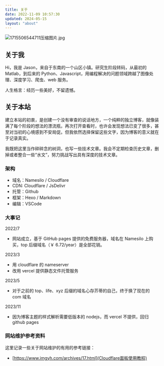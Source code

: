 ```yaml
---
title: 关于
date: 2022-11-09 10:57:30
updated: 2024-05-15
layout: "about"
---
```


![1715506544711压缩图片.jpg](https://cdn.jsdelivr.net/gh/li199-code/blog-imgs@main/1715506544711%E5%8E%8B%E7%BC%A9%E5%9B%BE%E7%89%87.jpg)

## 关于我

Hi，我是 Jason，来自于东南的一个山区小镇。研究生阶段转码，从最初的 Matlab，到后来的 Python、Javascript，用编程解决的问题领域跨越了图像处理、深度学习、爬虫、web 服务。

人生格言：经历一些美好，不留遗憾。

## 关于本站

建立本站的初衷，是创建一个没有审查的说话地方，一个纯粹的独立博客，就像装满了每个阶段的想法的漂流瓶，再次打开查看时，也许会发现想法已变了很多，甚至对当初的心境感到不安局促。但我依然选择保留这些文字，因为博客的意义就在于记录真实。

我既把这里当作碎碎念的树洞，也写一些技术文章。我会不定期检查历史文章，删掉或者整合一些“水文”，努力挑战写出具有深度的技术文章。

### 架构

- 域名：Namesilo / Cloudflare
- CDN: Cloudflare / JsDelivr
- 托管：Github
- 框架：Hexo / Markdown
- 编辑：VSCode

### 大事记

2022/7

- 网站成立，基于 GitHub pages 提供的免费服务器，域名在 Namesilo 上购买，top 后缀域名（￥ 6.72/year）是全部花销。

2023/3

- 用 cloudflare 的 nameserver
- 改用 vercel 提供静态文件托管服务

2023/5

- 对于之前的 top、life、xyz 后缀的域名心存芥蒂的自己，终于换了现在的 com 域名

2023/11

- 因为博客主题的样式解析需要低版本的 nodejs，而 vercel 不提供，回归 github pages

### 网站维护参考资料

这里记录一些关于网站维护的有用的参考链接：

- [https://www.imgyh.com/archives/17.html](Cloudflare面板使用教程)
